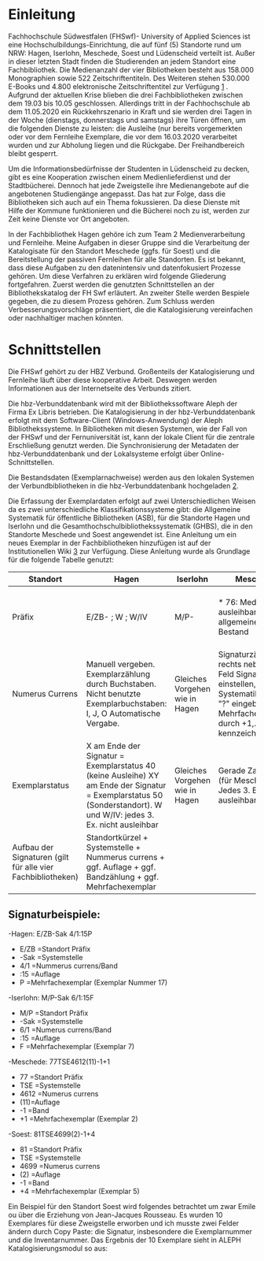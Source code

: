# Einleitung
Fachhochschule Südwestfalen (FHSwf)- University of Applied Sciences ist eine Hochschulbildungs-Einrichtung, die auf fünf (5) Standorte rund um NRW: Hagen, Iserlohn, Meschede, Soest und Lüdenscheid verteilt ist. Außer in dieser letzten Stadt finden die Studierenden an jedem Standort eine Fachbibliothek. Die Medienanzahl der vier Bibliotheken besteht aus 158.000 Monographien sowie 522 Zeitschriftentiteln. Des Weiteren stehen 530.000 E-Books und 4.800 elektronische Zeitschriftentitel zur Verfügung [1] . Aufgrund der aktuellen Krise blieben die drei Fachbibliotheken zwischen dem 19.03 bis 10.05 geschlossen.  Allerdings tritt in der Fachhochschule ab dem 11.05.2020 ein Rückkehrszenario in Kraft und sie werden drei Tagen in der Woche (dienstags, donnerstags und samstags) ihre Türen öffnen, um die folgenden Dienste zu leisten: die Ausleihe (nur bereits vorgemerkten oder vor dem Fernleihe Exemplare, die vor dem 16.03.2020 verarbeitet wurden und zur Abholung liegen und die Rückgabe. Der Freihandbereich bleibt gesperrt.

Um die Informationsbedürfnisse der Studenten in Lüdenscheid zu decken, gibt es eine Kooperation zwischen einem Medienlieferdienst und der Stadtbücherei. Dennoch hat jede Zweigstelle ihre Medienangebote auf die angebotenen Studiengänge angepasst. Das hat zur Folge, dass die Bibliotheken sich auch auf ein Thema fokussieren. Da diese Dienste mit Hilfe der Kommune funktionieren und die Bücherei noch zu ist, werden zur Zeit keine Dienste vor Ort angeboten. 

In der Fachbibliothek Hagen gehöre ich zum Team 2 Medienverarbeitung und Fernleihe. Meine Aufgaben in dieser Gruppe sind die Verarbeitung der Katalogisate für den Standort Meschede (ggfs. für Soest) und die Bereitstellung der passiven Fernleihen für alle Standorten. Es ist bekannt, dass diese Aufgaben zu den datenintensiv und datenfokusiert Prozesse gehören. Um diese Verfahren zu erklären wird folgende Gliederung fortgefahren. Zuerst werden die genutzten Schnittstellen an der Bibliothekskatalog der FH Swf erläutert. An zweiter Stelle werden Bespiele gegeben, die zu diesem Prozess gehören. Zum Schluss werden Verbesserungsvorschläge präsentiert, die die Katalogisierung vereinfachen oder nachhaltiger machen könnten.

# Schnittstellen
Die FHSwf gehört zu der HBZ Verbund. Großenteils der Katalogisierung und Fernleihe läuft über diese kooperative Arbeit. Deswegen werden Informationen aus der Internetseite des Verbunds zitiert.

Die hbz-Verbunddatenbank wird mit der Bibliothekssoftware Aleph der Firma Ex Libris betrieben. Die Katalogisierung in der hbz-Verbunddatenbank erfolgt mit dem Software-Client (Windows-Anwendung) der Aleph Bibliothekssysteme. In Bibliotheken mit diesen Systemen, wie der Fall von der FHSwf und der Fernuniversität ist, kann der lokale Client für die zentrale Erschließung genutzt werden. Die Synchronisierung der Metadaten der hbz-Verbunddatenbank und der Lokalsysteme erfolgt über Online-Schnittstellen. 

Die Bestandsdaten (Exemplarnachweise) werden aus den lokalen Systemen der Verbundbibliotheken in die hbz-Verbunddatenbank hochgeladen [2].

Die Erfassung der Exemplardaten erfolgt auf zwei Unterschiedlichen Weisen da es zwei unterschiedliche Klassifikationssysteme gibt: die Allgemeine Systematik für öffentliche Bibliotheken (ASB), für die Standorte Hagen und Iserlohn und die Gesamthochschulbibliothekssystematik (GHBS), die in den Standorte Meschede und Soest angewendet ist. Eine Anleitung um ein neues Exemplar in der Fachbibliotheken hinzufügen ist auf der Institutionellen Wiki [3] zur Verfügung. Diese Anleitung wurde als Grundlage für die folgende Tabelle genutzt:

|Standort       |	Hagen            |	Iserlohn      |	Meschede                  |	Soest                            |
|---------------|------------------|--------------- |----------------------------|----------------------------------|
|Präfix         |	 E/ZB- ; W ; W/IV| 	M/P-	        | * 76: Medium nicht ausleihbar  * 77: allgemeiner Bestand	 | * 80/81/ = Maschinenbau, E-Technik  * 84/85= Agrarwiss., Frühpädagogik.|
|Numerus Currens|	Manuell vergeben. Exemplarzählung durch Buchstaben. Nicht benutzte Exemplarbuchstaben: I, J, O	Automatische Vergabe.| Gleiches Vorgehen wie in Hagen | Signaturzähler "i" rechts neben dem Feld Signatur einstellen, hinter die Systematikgruppe "?" eingeben.  * Mehrfachexemplare durch +1,... kennzeichnen| Gleiches Vorgehen wie in Meschede|
|Exemplarstatus| X am Ende der Signatur = Exemplarstatus 40 (keine Ausleihe) XY am Ende der Signatur = Exemplarstatus 50 (Sonderstandort). W und W/IV: jedes 3. Ex. nicht ausleihbar|  Gleiches Vorgehen wie in Hagen   | Gerade Zahlen = 78 (für Meschede). Jedes 3. Ex. nicht ausleihbar. |86 (für Soest) = Sonderstandort|
|Aufbau der Signaturen (gilt für alle vier Fachbibliotheken)| Standortkürzel + Systemstelle + Nummerus currens + ggf. Auflage + ggf. Bandzählung + ggf. Mehrfachexemplar |

## Signaturbeispiele: 
-Hagen: E/ZB-Sak 4/1:15P
  * E/ZB =Standort Präfix
  * -Sak =Systemstelle 
  * 4/1 =Nummerus currens/Band
  * :15 =Auflage
  * P =Mehrfachexemplar (Exemplar Nummer 17)
  
-Iserlohn: M/P-Sak 6/1:15F
  * M/P =Standort Präfix
  * -Sak =Systemstelle 
  * 6/1 =Numerus currens/Band
  * :15 =Auflage 
  * F =Mehrfachexemplar (Exemplar 7)

-Meschede: 77TSE4612(11)-1+1 
  * 77 =Standort Präfix
  * TSE =Systemstelle 
  * 4612 =Numerus currens
  * (11)=Auflage
  * -1 =Band
  * +1 =Mehrfachexemplar (Exemplar 2)

-Soest: 81TSE4699(2)-1+4 
  * 81 =Standort Präfix
  * TSE =Systemstelle 
  * 4699	 =Numerus currens
  * (2) =Auflage
  * -1 =Band
  * +4 =Mehrfachexemplar (Exemplar 5)

Ein Beispiel für den Standort Soest wird folgendes betrachtet um zwar Emile ou über die Erziehung von  Jean-Jacques Rousseau. Es wurden 10 Exemplares für diese Zweigstelle erworben und ich musste zwei Felder ändern durch Copy Paste: die Signatur, insbesondere die Exemplarnummer und die Inventarnummer. Das Ergebnis der 10 Exemplare sieht in ALEPH Katalogisierungsmodul so aus:




[1]: https://www4.fh-swf.de/de/home/studierende/bibliothek/beruns/allgemeines_3/index.php/ "FH-SWF Allgemeines"
[2]: https://www.hbz-nrw.de/produkte/verbunddienstleistungen/verbundsystem "HBZ Verbundsystem"
[3]: http://confluence.fhb.fh-swf.de/display/TEAM2/Lokaldaten "Wiki Fachbibliotheken FHSwf"
